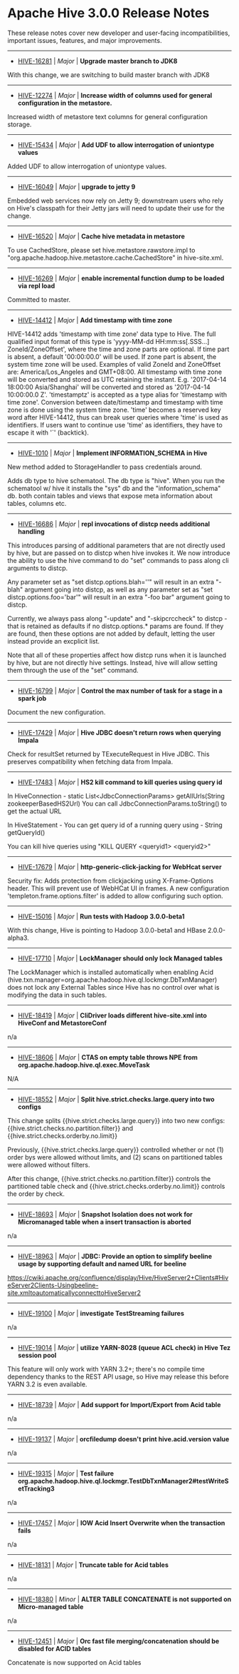 
<!---
# Licensed to the Apache Software Foundation (ASF) under one
# or more contributor license agreements.  See the NOTICE file
# distributed with this work for additional information
# regarding copyright ownership.  The ASF licenses this file
# to you under the Apache License, Version 2.0 (the
# "License"); you may not use this file except in compliance
# with the License.  You may obtain a copy of the License at
#
#     http://www.apache.org/licenses/LICENSE-2.0
#
# Unless required by applicable law or agreed to in writing, software
# distributed under the License is distributed on an "AS IS" BASIS,
# WITHOUT WARRANTIES OR CONDITIONS OF ANY KIND, either express or implied.
# See the License for the specific language governing permissions and
# limitations under the License.
-->
# Apache Hive  3.0.0 Release Notes

These release notes cover new developer and user-facing incompatibilities, important issues, features, and major improvements.


---

* [HIVE-16281](https://issues.apache.org/jira/browse/HIVE-16281) | *Major* | **Upgrade master branch to JDK8**

With this change, we are switching to build master branch with JDK8


---

* [HIVE-12274](https://issues.apache.org/jira/browse/HIVE-12274) | *Major* | **Increase width of columns used for general configuration in the metastore.**

Increased width of metastore text columns for general configuration storage.


---

* [HIVE-15434](https://issues.apache.org/jira/browse/HIVE-15434) | *Major* | **Add UDF to allow interrogation of uniontype values**

Added UDF to allow interrogation of uniontype values.


---

* [HIVE-16049](https://issues.apache.org/jira/browse/HIVE-16049) | *Major* | **upgrade to jetty 9**

Embedded web services now rely on Jetty 9; downstream users who rely on Hive's classpath for their Jetty jars will need to update their use for the change.


---

* [HIVE-16520](https://issues.apache.org/jira/browse/HIVE-16520) | *Major* | **Cache hive metadata in metastore**

To use CachedStore, please set hive.metastore.rawstore.impl to "org.apache.hadoop.hive.metastore.cache.CachedStore" in hive-site.xml.


---

* [HIVE-16269](https://issues.apache.org/jira/browse/HIVE-16269) | *Major* | **enable incremental function dump to be loaded via repl load**

Committed to master.


---

* [HIVE-14412](https://issues.apache.org/jira/browse/HIVE-14412) | *Major* | **Add timestamp with time zone**

HIVE-14412 adds 'timestamp with time zone' data type to Hive. The full qualified input format of this type is 'yyyy-MM-dd HH:mm:ss[.SSS...] ZoneId/ZoneOffset', where the time and zone parts are optional. If time part is absent, a default '00:00:00.0' will be used. If zone part is absent, the system time zone will be used. Examples of valid ZoneId and ZoneOffset are: America/Los\_Angeles and GMT+08:00. All timestamp with time zone will be converted and stored as UTC retaining the instant. E.g. '2017-04-14 18:00:00 Asia/Shanghai' will be converted and stored as '2017-04-14 10:00:00.0 Z'.
'timestamptz' is accepted as a type alias for 'timestamp with time zone'.
Conversion between date/timestamp and timestamp with time zone is done using the system time zone.
'time' becomes a reserved key word after HIVE-14412, thus can break user queries where 'time' is used as identifiers. If users want to continue use 'time' as identifiers, they have to escape it with '\`' (backtick).


---

* [HIVE-1010](https://issues.apache.org/jira/browse/HIVE-1010) | *Major* | **Implement INFORMATION\_SCHEMA in Hive**

New method added to StorageHandler to pass credentials around.

Adds db type to hive schematool. The db type is "hive". When you run the schematool w/ hive it installs the "sys" db and the "information\_schema" db. both contain tables and views that expose meta information about tables, columns etc.


---

* [HIVE-16686](https://issues.apache.org/jira/browse/HIVE-16686) | *Major* | **repl invocations of distcp needs additional handling**

This introduces parsing of additional parameters that are not directly used by hive, but are passed on to distcp when hive invokes it. We now introduce the ability to use the hive command to do "set" commands to pass along cli arguments to distcp.

Any parameter set as "set distcp.options.blah=''" will result in an extra "-blah" argument going into distcp, as well as any parameter set as "set distcp.options.foo='bar'" will result in an extra "-foo bar" argument going to distcp.

Currently, we always pass along "-update" and "-skipcrccheck" to distcp - that is retained as defaults if no distcp.options.\* params are found. If they are found, then these options are not added by default, letting the user instead provide an excplicit list.

Note that all of these properties affect how distcp runs when it is launched by hive, but are not directly hive settings. Instead, hive will allow setting them through the use of the "set" command.


---

* [HIVE-16799](https://issues.apache.org/jira/browse/HIVE-16799) | *Major* | **Control the max number of task for a stage in a spark job**

Document the new configuration.


---

* [HIVE-17429](https://issues.apache.org/jira/browse/HIVE-17429) | *Major* | **Hive JDBC doesn't return rows when querying Impala**

Check for resultSet returned by TExecuteRequest in Hive JDBC.  This preserves compatibility when fetching data from Impala.


---

* [HIVE-17483](https://issues.apache.org/jira/browse/HIVE-17483) | *Major* | **HS2 kill command to kill queries using query id**

In HiveConnection - 
static List\<JdbcConnectionParams\> getAllUrls(String zookeeperBasedHS2Url)
You can call
JdbcConnectionParams.toString() to get the actual URL

In HiveStatement -
You can get query id of a running query using -
String getQueryId()

You can kill hive queries using 
"KILL QUERY \<queryid1\> \<queryid2\>"


---

* [HIVE-17679](https://issues.apache.org/jira/browse/HIVE-17679) | *Major* | **http-generic-click-jacking for WebHcat server**

Security fix: Adds protection from clickjacking using X-Frame-Options header. 
This will prevent use of WebHCat UI in frames. A new configuration 'templeton.frame.options.filter' is added to allow configuring such option.


---

* [HIVE-15016](https://issues.apache.org/jira/browse/HIVE-15016) | *Major* | **Run tests with Hadoop 3.0.0-beta1**

With this change, Hive is pointing to Hadoop 3.0.0-beta1 and HBase 2.0.0-alpha3.


---

* [HIVE-17710](https://issues.apache.org/jira/browse/HIVE-17710) | *Major* | **LockManager should only lock Managed tables**

The LockManager which is installed automatically when enabling Acid (hive.txn.manager=org.apache.hadoop.hive.ql.lockmgr.DbTxnManager) does not lock any External Tables since Hive has no control over what is modifying the data in such tables.


---

* [HIVE-18419](https://issues.apache.org/jira/browse/HIVE-18419) | *Major* | **CliDriver loads different hive-site.xml into HiveConf and MetastoreConf**

n/a


---

* [HIVE-18606](https://issues.apache.org/jira/browse/HIVE-18606) | *Major* | **CTAS on empty table throws NPE from org.apache.hadoop.hive.ql.exec.MoveTask**

N/A


---

* [HIVE-18552](https://issues.apache.org/jira/browse/HIVE-18552) | *Major* | **Split hive.strict.checks.large.query into two configs**

This change splits {{hive.strict.checks.large.query}} into two new configs: {{hive.strict.checks.no.partition.filter}} and {{hive.strict.checks.orderby.no.limit}}

Previously, {{hive.strict.checks.large.query}} controlled whether or not (1) order bys were allowed without limits, and (2) scans on partitioned tables were allowed without filters.

After this change, {{hive.strict.checks.no.partition.filter}} controls the partitioned table check and {{hive.strict.checks.orderby.no.limit}} controls the order by check.


---

* [HIVE-18693](https://issues.apache.org/jira/browse/HIVE-18693) | *Major* | **Snapshot Isolation does not work for Micromanaged table when a insert transaction is aborted**

n/a


---

* [HIVE-18963](https://issues.apache.org/jira/browse/HIVE-18963) | *Major* | **JDBC: Provide an option to simplify beeline usage by supporting default and named URL for beeline**

https://cwiki.apache.org/confluence/display/Hive/HiveServer2+Clients#HiveServer2Clients-Usingbeeline-site.xmltoautomaticallyconnecttoHiveServer2


---

* [HIVE-19100](https://issues.apache.org/jira/browse/HIVE-19100) | *Major* | **investigate TestStreaming failures**

n/a


---

* [HIVE-19014](https://issues.apache.org/jira/browse/HIVE-19014) | *Major* | **utilize YARN-8028 (queue ACL check) in Hive Tez session pool**

This feature will only work with YARN 3.2+; there's no compile time dependency thanks to the REST API usage, so Hive may release this before YARN 3.2 is even available.


---

* [HIVE-18739](https://issues.apache.org/jira/browse/HIVE-18739) | *Major* | **Add support for Import/Export from Acid table**

n/a


---

* [HIVE-19137](https://issues.apache.org/jira/browse/HIVE-19137) | *Major* | **orcfiledump doesn't print hive.acid.version value**

n/a


---

* [HIVE-19315](https://issues.apache.org/jira/browse/HIVE-19315) | *Major* | **Test failure org.apache.hadoop.hive.ql.lockmgr.TestDbTxnManager2#testWriteSetTracking3**

n/a


---

* [HIVE-17457](https://issues.apache.org/jira/browse/HIVE-17457) | *Major* | **IOW Acid Insert Overwrite when the transaction fails**

n/a


---

* [HIVE-18131](https://issues.apache.org/jira/browse/HIVE-18131) | *Major* | **Truncate table for Acid tables**

n/a


---

* [HIVE-18380](https://issues.apache.org/jira/browse/HIVE-18380) | *Minor* | **ALTER TABLE CONCATENATE is not supported on Micro-managed table**

n/a


---

* [HIVE-12451](https://issues.apache.org/jira/browse/HIVE-12451) | *Major* | **Orc fast file merging/concatenation should be disabled for ACID tables**

Concatenate is now supported on Acid tables



